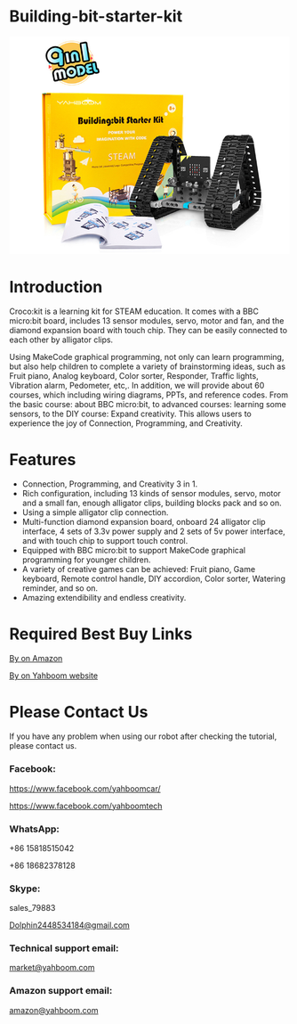 # Building-bit-starter-kit
![](https://github.com/YahboomTechnology/Building-bit-starter-kit/blob/master/buildingbit.jpg)
# Introduction
Croco:kit is a learning kit for STEAM education. It comes with a BBC micro:bit board, includes 13 sensor modules, servo, motor and fan, and the diamond expansion board with touch chip. They can be easily connected to each other by alligator clips.

Using MakeCode graphical programming, not only can learn programming, but also help children to complete a variety of brainstorming ideas, such as Fruit piano, Analog keyboard, Color sorter, Responder, Traffic lights, Vibration alarm, Pedometer, etc,. In addition, we will provide about 60 courses, which including wiring diagrams, PPTs, and reference codes. From the basic course: about BBC micro:bit, to advanced courses: learning some sensors, to the DIY course: Expand creativity. This allows users to experience the joy of Connection, Programming, and Creativity.
# Features
* Connection, Programming, and Creativity 3 in 1.
* Rich configuration, including 13 kinds of sensor modules, servo, motor and a small fan, enough alligator clips, building blocks pack and so on.
* Using a simple alligator clip connection.
* Multi-function diamond expansion board, onboard 24 alligator clip interface, 4 sets of 3.3v power supply and 2 sets of 5v power interface, and with touch chip to support touch control.
* Equipped with BBC micro:bit to support MakeCode graphical programming for younger children.
* A variety of creative games can be achieved: Fruit piano, Game keyboard, Remote control handle, DIY accordion, Color sorter, Watering reminder, and so on.
* Amazing extendibility and endless creativity.
# Required Best Buy Links
[By on Amazon](https://www.amazon.com/Yahboom-Micro-Scientific-Experiment-Electronic/dp/B07VBJMFQF/ref=sr_1_19?m=A1N1A77RUX51FT&marketplaceID=ATVPDKIKX0DER&qid=1567511668&s=merchant-items&sr=1-19)

[By on Yahboom website](https://category.yahboom.net/collections/mb-learning-kit/products/crocokit)

# Please Contact Us
If you have any problem when using our robot after checking the tutorial, please contact us.

### Facebook:
https://www.facebook.com/yahboomcar/

https://www.facebook.com/yahboomtech

### WhatsApp:
+86 15818515042

+86 18682378128

### Skype:
sales_79883

Dolphin2448534184@gmail.com
### Technical support email: 
market@yahboom.com
### Amazon support email: 
amazon@yahboom.com
